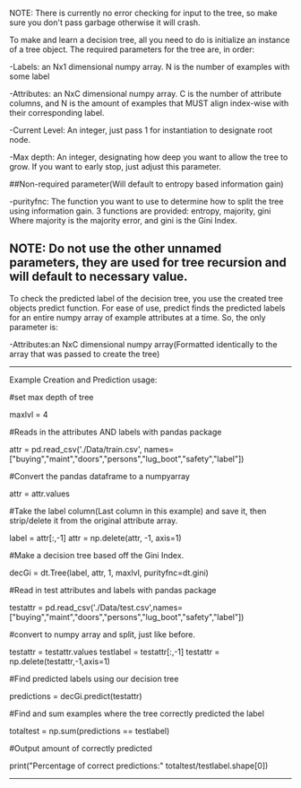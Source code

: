 NOTE: There is currently no error checking for input to the tree, so make sure you don't pass garbage otherwise it will crash. 

To make and learn a decision tree, all you need to do is initialize an instance of a tree object.
The required parameters for the tree are, in order:


-Labels: an Nx1 dimensional numpy array. N is the number of examples with some label

-Attributes: an NxC dimensional numpy array. C is the number of attribute columns, and N is the amount of examples that MUST align index-wise with their corresponding label.

-Current Level: An integer, just pass 1 for instantiation to designate root node.

-Max depth: An integer, designating how deep you want to allow the tree to grow. If you want to early stop, just adjust this parameter. 

##Non-required parameter(Will default to entropy based information gain)

-purityfnc: The function you want to use to determine how to split the tree using information gain. 
			3 functions are provided: entropy, majority, gini 
			Where majority is the majority error, and gini is the Gini Index.


NOTE: Do not use the other unnamed parameters, they are used for tree recursion and will default to necessary value.
-------------------------------------------------------------------------------------------------------------------------------------------------------

To check the predicted label of the decision tree, you use the created tree objects predict function. For ease of use,
predict finds the predicted labels for an entire numpy array of example attributes at a time. So, the only parameter is:

-Attributes:an NxC dimensional numpy array(Formatted identically to the array that was passed to create the tree)

-------------------------------------------------------------------------------------------------------------------------------------------------------

Example Creation and Prediction usage:

#set max depth of tree

maxlvl = 4

#Reads in the attributes AND labels with pandas package

attr = pd.read_csv('./Data/train.csv', names=["buying","maint","doors","persons","lug_boot","safety","label"])

#Convert the pandas dataframe to a numpyarray

attr = attr.values

#Take the label column(Last column in this example) and save it, then strip/delete it from the original attribute array.

label = attr[:,-1]
attr = np.delete(attr, -1, axis=1)

#Make a decision tree based off the Gini Index. 

decGi = dt.Tree(label, attr, 1, maxlvl, purityfnc=dt.gini)


#Read in test attributes and labels with pandas package

testattr = pd.read_csv('./Data/test.csv',names=["buying","maint","doors","persons","lug_boot","safety","label"])

#convert to numpy array and split, just like before. 

testattr = testattr.values
testlabel = testattr[:,-1]
testattr = np.delete(testattr,-1,axis=1)


#Find predicted labels using our decision tree

predictions = decGi.predict(testattr)

#Find and sum examples where the tree correctly predicted the label

totaltest = np.sum(predictions == testlabel)

#Output amount of correctly predicted

print("Percentage of correct predictions:" totaltest/testlabel.shape[0])

-------------------------------------------------------------------------------------------------------------------------------------------------------
